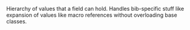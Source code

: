 Hierarchy of values that a field can hold. Handles bib-specific stuff like expansion of values like macro references without overloading base classes.
